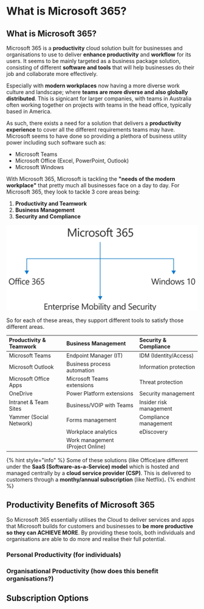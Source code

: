 # What is Microsoft 365?

## What is Microsoft 365?

Microsoft 365 is a **productivity** cloud solution built for businesses and organisations to use to deliver **enhance productivity** and **workflow** for its users. It seems to be mainly targeted as a business package solution, consisting of different **software and tools** that will help businesses do their job and collaborate more effectively.

Especially with **modern workplaces** now having a more diverse work culture and landscape; where **teams are more diverse and also globally distributed**. This is signicant for larger companies, with teams in Australia often working together on projects with teams in the head office, typically based in America.

As such, there exists a need for a solution that delivers a **productivity experience** to cover all the different requirements teams may have. Microsoft seems to have done so providing a plethora of business utility power including such software such as:

* Microsoft Teams
* Microsoft Office \(Excel, PowerPoint, Outlook\)
* Microsoft Windows

With Microsoft 365, Microsoft is tackling the **"needs of the modern workplace"** that pretty much all businesses face on a day to day. For Microsoft 365, they look to tackle 3 core areas being:

1. **Productivity and Teamwork**
2. **Business Management**
3. **Security and Compliance**

![Microsoft 365 brings together Office, Windows 10 and Enterprise Security](../../.gitbook/assets/image-3-.png)

So for each of these areas, they support different tools to satisfy those different areas.

| Productivity & Teamwork | Business Management | Security & Compliance |
| :--- | :--- | :--- |
| Microsoft Teams | Endpoint Manager \(IT\) | IDM \(Identity/Access\) |
| Microsoft Outlook | Business process automation | Information protection |
| Microsoft Office Apps | Microsoft Teams extensions | Threat protection |
| OneDrive | Power Platform extensions | Security management |
| Intranet & Team Sites | Business/VOIP with Teams | Insider risk management |
| Yammer \(Social Network\) | Forms management | Compliance management |
|  | Workplace analytics | eDiscovery |
|  | Work management \(Project Online\) |  |

{% hint style="info" %}
Some of these solutions \(like Office\)are different under the **SaaS \(Software-as-a-Service\) model** which is hosted and managed centrally by a **cloud service provider \(CSP\)**. This is delivered to customers through a **monthy/annual subscription** \(like Netflix\)**.**
{% endhint %}

## Productivity Benefits of Microsoft 365

So Microsoft 365 essentially utilises the Cloud to deliver services and apps that Microsoft builds for customers and businesses to **be more productive so they can ACHIEVE MORE**. By providing these tools, both individuals and organisations are able to do more and realise their full potential.

### Personal Productivity \(for individuals\)

### Organisational Productivity \(how does this benefit organisations?\)

## Subscription Options

